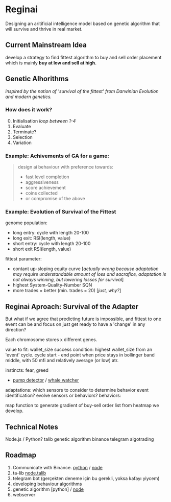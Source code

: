 # Reginai

Designing an aritificial intelligence model based on genetic algorithm that will survive and thrive in real market.

## Current Mainstream Idea

develop a strategy to find fittest algorithm to buy and sell order placement which is mainly **buy at low and sell at high.**

## Genetic Alhorithms

*inspired by the notion of 'survival of the fittest' from Darwinian Evolution and modern genetics.*

### How does it work?

0. Initialisation
   *loop between 1-4*
1. Evaluate
2. Terminate?
3. Selection
4. Variation

### Example: Achivements of GA for a game:

> design ai behaviour with preference towards:
>   - fast level completion
>   - aggressiveness
>   - score achievement
>   - coins collected
>   - or compromise of the above

### Example: Evolution of Survival of the Fittest

genome population:

- long entry: cycle with length 20-100
- long exit: RSI(length, value)
- short entry: cycle with length 20-100
- short exit RSI(length, value)

fittest parameter:

- contant up-sloping equity curve [*actually wrong because adaptation may require understandable amount of loss and sacrafice, adaptation is not always winning, but lowering losses for survival*]
- highest System-Quality-Number SQN
- more trades = better (min. trades = 20) [*just, why?*]

## Reginai Aproach: Survival of the Adapter

But what if we agree that predicting future is impossible, and fittest to one event can be  and focus on just get ready to have a 'change' in any direction?

Each chromosome stores x different genes.

value to fit: wallet_size
success condition: highest wallet_size from an 'event' cycle.
    cycle start - end point
        when price stays in bollinger band middle, with 50 mfi and relatively average (or low) atr.

instincts: fear, greed

- [pump detector](https://github.com/RomanGorbatko/binance-pump-detector) / [whale watcher](https://github.com/uzillion/crypto-whale-watcher)

adaptations: which sensors to consider to determine behavior
event identification?
evolve sensors or behaviors?
behaviors:

map function to generate gradient of buy-sell order list from heatmap we develop.

## Technical Notes

Node.js / Python?
talib
genetic algorithm
binance
telegram
algotrading

## Roadmap

1. Communicate with Binance. [python](https://github.com/sammchardy/python-binance) / [node](https://github.com/bparlan/bitprophet)
2. ta-lib [node.talib](https://github.com/oransel/node-talib)
2. telegram bot (gerçekten deneme için bu gerekli, yoksa kafayı yiycem)
3. developing behaviour algorithms
4. genetic algorithm [python] / [node](https://github.com/sripberger/gene-lib)
5. webserver
